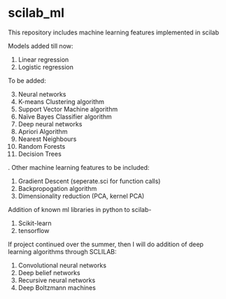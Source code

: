 # scilab_ml
This repository includes machine learning features implemented in scilab

Models added till now:
1. Linear regression
2. Logistic regression  

To be added:

3. Neural networks
4. K-means Clustering algorithm
5. Support Vector Machine algorithm
5. Naïve Bayes Classifier algorithm
6. Deep neural networks
8. Apriori Algorithm
9. Nearest Neighbours
10. Random Forests
11. Decision Trees

.
Other machine learning features to be included:
1. Gradient Descent (seperate.sci for function calls)
2. Backpropogation algorithm
3. Dimensionality reduction (PCA, kernel PCA)


Addition of known ml libraries in python to scilab-
1. Scikit-learn
2. tensorflow

If project continued over the summer, then I will do addition of deep learning algorithms through SCLILAB:
1. Convolutional neural networks
2. Deep belief networks
3. Recursive neural networks
4. Deep Boltzmann machines

